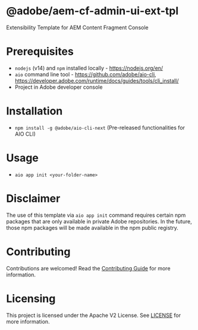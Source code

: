 <!--
Copyright 2022 Adobe. All rights reserved.
This file is licensed to you under the Apache License, Version 2.0 (the "License");
you may not use this file except in compliance with the License. You may obtain a copy
of the License at http://www.apache.org/licenses/LICENSE-2.0

Unless required by applicable law or agreed to in writing, software distributed under
the License is distributed on an "AS IS" BASIS, WITHOUT WARRANTIES OR REPRESENTATIONS
OF ANY KIND, either express or implied. See the License for the specific language
governing permissions and limitations under the License.
-->

# @adobe/aem-cf-admin-ui-ext-tpl

Extensibility Template for AEM Content Fragment Console

# Prerequisites
- `nodejs` (v14) and `npm` installed locally - https://nodejs.org/en/
- `aio` command line tool - https://github.com/adobe/aio-cli, https://developer.adobe.com/runtime/docs/guides/tools/cli_install/
- Project in Adobe developer console

# Installation
- `npm install -g @adobe/aio-cli-next` (Pre-released functionalities for AIO CLI)

# Usage
- `aio app init <your-folder-name>`

# Disclaimer
The use of this template via `aio app init` command requires certain npm packages that are only available in private Adobe repositories. In the future, those npm packages will be made available in the npm public registry.

# Contributing
Contributions are welcomed! Read the [Contributing Guide](CONTRIBUTING.md) for more information.


# Licensing
This project is licensed under the Apache V2 License. See [LICENSE](LICENSE) for more information.
